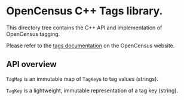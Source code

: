 # OpenCensus C++ Tags library.

This directory tree contains the C++ API and implementation of OpenCensus
tagging.

Please refer to the [tags documentation](https://opencensus.io/tag/) on the
OpenCensus website.

## API overview

`TagMap` is an immutable map of `TagKey`s to tag values (strings).

`TagKey` is a lightweight, immutable representation of a tag key (string).
